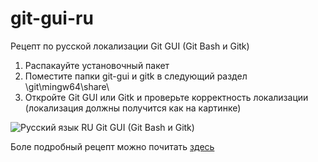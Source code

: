 # git-gui-ru
Рецепт по русской локализации Git GUI (Git Bash и Gitk)

1.  Распакауйте установочный пакет
2.  Поместите папки git-gui и gitk в следующий раздел \git\mingw64\share\
3.  Откройте Git GUI или Gitk и проверьте корректность локализации (локализация должны получится как на картинке)

![Русский язык RU Git GUI (Git Bash и Gitk)](https://ukazov.ru/wa-data/public/photos/95/18/1895/1895.970.png)

Боле подробный рецепт можно почитать [здесь](https://ukazov.ru/computer-hub/12/russian-git/)
